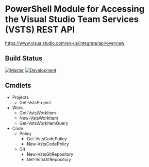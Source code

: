 # PowerShell Module for Accessing the Visual Studio Team Services (VSTS) REST API

https://www.visualstudio.com/en-us/integrate/api/overview

## Build Status

[![Master](https://ci.appveyor.com/api/projects/status/2fc84qwbsidtgvfq/branch/master?svg=true)](https://ci.appveyor.com/project/adamdriscoll/vstsposh/branch/master)
[![Development](https://ci.appveyor.com/api/projects/status/2fc84qwbsidtgvfq/branch/develop?svg=true)](https://ci.appveyor.com/project/adamdriscoll/vstsposh/branch/develop)

## Cmdlets

- Projects
	- Get-VstsProject
- Work
	- Get-VstsWorkItem
	- New-VstsWorkItem
	- Get-VstsWorkItemQuery
- Code	
	- Policy
		- Get-VstsCodePolicy
		- New-VstsCodePolicy
	- Git
		- New-VstsGitRepository
		- Get-VstsGitRepository